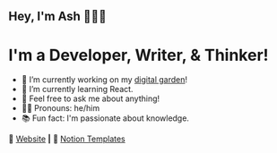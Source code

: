## Hey, I'm Ash 👋👨‍💻
# I'm a Developer, Writer, & Thinker!

- 🔭 I’m currently working on my [digital garden](https://ash.cafe)!
- 🌱 I’m currently learning React.
- 💬 Feel free to ask me about anything!
- 🧙‍♂️ Pronouns: he/him
- 📚 Fun fact: I'm passionate about knowledge.

🏡 [Website][website] **|**
📝 [Notion Templates][notion] 

[website]: https://ashtonheald.me
[notion]: https://ashtonheald.notion.site/TEMPLATES-71a28e1c925b4eaab4a24937310cdf46
